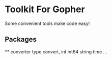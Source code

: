 Toolkit For Gopher
==========

Some convenient tools make code easy!

## Packages
 ** converter
 type convert, int int64 string time ...
